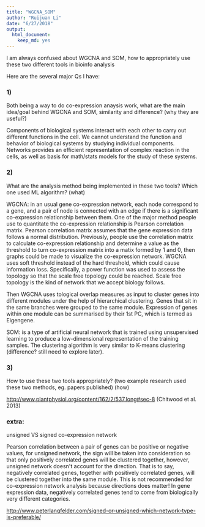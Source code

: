 ```yaml
---
title: "WGCNA_SOM"
author: "Ruijuan Li"
date: "6/27/2018"
output: 
  html_document: 
    keep_md: yes
---
```


I am always confused about WGCNA and SOM, how to appropriately use these two different tools in bioinfo analysis 

Here are the several major Qs I have: 

### 1) 

Both being a way to do co-expression anaysis work, what are the main idea/goal behind WGCNA and SOM, similarity and difference? (why they are useful?)

Components of biological systems interact with each other to carry out different functions in the cell. We cannot understand the function and behavior of biological systems by studying individual components. Networks provides an efficient representation of complex reaction in the cells, as well as basis for math/stats models for the study of these systems. 

### 2) 

What are the analysis method being implemented in these two tools? Which one used ML algorithm? (what)

WGCNA: in an usual gene co-expression network, each node correspond to a gene, and a pair of node is connected with an edge if there is a significant co-expression relationship between them. One of the major method people use to quantitate the co-expression relationship is Pearson correlation matrix. Pearson correlation matrix assumes that the gene expression data follows a normal distribution. Previously, people use the correlation matrix to calculate co-expression relationship and determine a value as the threshold to turn co-expression matrix into a matix formed by 1 and 0, then graphs could be made to visualize the co-expression network. WGCNA uses soft threshold instead of the hard threshold, which could cause information loss. Specifically, a power function was used to assess the topology so that the scale free topology could be reached. Scale free topology is the kind of network that we accept biology follows. 

Then WGCNA uses tological overlap measures as input to cluster genes into different modules under the help of hierarchical clustering. Genes that sit in the same branches were grouped to the same module. Expression of genes within one module can be summarised by their 1st PC, which is termed as Eigengene. 

SOM: is a type of artificial neural network that is trained using unsupervised learning to produce a low-dimensional representation of the training samples. The clustering algorithm is very similar to K-means clustering (difference? still need to explore later).   

### 3) 
How to use these two tools appropriately? (two example research used these two methods, eg. papers published) (how)

http://www.plantphysiol.org/content/162/2/537.long#sec-8 (Chitwood et al. 2013) 


### extra: 
unsigned VS signed co-expression network 

Pearson correlation between a pair of genes can be positive or negative values, for unsigned network, the sign will be taken into consideration so that only positively correlated genes will be clustered together, however, unsigned network doesn't account for the direction. That is to say, negatively correlated genes, together with positively correlated genes, will be clustered together into the same module. This is not recommended for co-expression network analysis because directions does matter! In gene expression data, negatively correlated genes tend to come from biologically very different categories. 

http://www.peterlangfelder.com/signed-or-unsigned-which-network-type-is-preferable/






